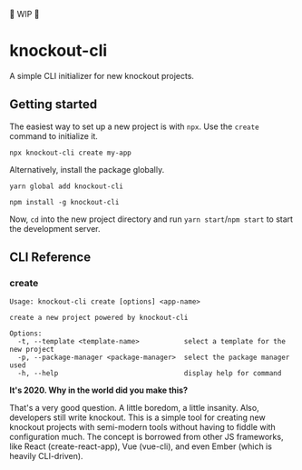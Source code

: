 👷 WIP 👷

# knockout-cli

A simple CLI initializer for new knockout projects.

## Getting started

The easiest way to set up a new project is with `npx`. Use the `create` command to initialize it.

```
npx knockout-cli create my-app
```

Alternatively, install the package globally.

```
yarn global add knockout-cli
```

```
npm install -g knockout-cli
```

Now, `cd` into the new project directory and run `yarn start`/`npm start` to start the development server.

## CLI Reference
### create
```
Usage: knockout-cli create [options] <app-name>

create a new project powered by knockout-cli

Options:
  -t, --template <template-name>           select a template for the new project
  -p, --package-manager <package-manager>  select the package manager used
  -h, --help                               display help for command
```

**It's 2020. Why in the world did you make this?**

That's a very good question. A little boredom, a little insanity. Also, developers still write knockout. This is a simple tool for creating new knockout projects with semi-modern tools without having to fiddle with configuration much. The concept is borrowed from other JS frameworks, like React (create-react-app), Vue (vue-cli), and even Ember (which is heavily CLI-driven).

